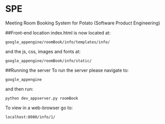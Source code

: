 # SPE
Meeting Room Booking System for Potato (Software Product Engineering)

##Front-end location
index.html is now located at:

`google_appengine/roomBook/info/templates/info/`

and the js, css, images and fonts at:

`google_appengine/roomBook/info/static/`

##Running the server
To run the server please navigate to:

`google_appengine`

and then run:

`python dev_appserver.py roomBook`

To view in a web-browser go to:

`localhost:8080/info/1/`
